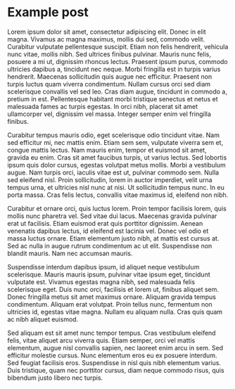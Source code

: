 # Example post

Lorem ipsum dolor sit amet, consectetur adipiscing elit. Donec in elit magna. Vivamus ac magna maximus, mollis dui sed, commodo velit. Curabitur vulputate pellentesque suscipit. Etiam non felis hendrerit, vehicula nunc vitae, mollis nibh. Sed ultrices finibus pulvinar. Mauris nunc felis, posuere a mi ut, dignissim rhoncus lectus. Praesent ipsum purus, commodo ultricies dapibus a, tincidunt nec neque. Morbi fringilla est in turpis varius hendrerit. Maecenas sollicitudin quis augue nec efficitur. Praesent non turpis luctus quam viverra condimentum. Nullam cursus orci sed diam scelerisque convallis vel sed leo. Cras diam augue, tincidunt in commodo a, pretium in est. Pellentesque habitant morbi tristique senectus et netus et malesuada fames ac turpis egestas. In orci nibh, placerat sit amet ullamcorper vel, dignissim vel massa. Integer semper enim vel fringilla finibus.

Curabitur tempus mauris odio, eget scelerisque odio tincidunt vitae. Nam sed efficitur mi, nec mattis enim. Etiam sem sem, vulputate viverra sem et, congue mattis lectus. Nam mauris enim, tempor et euismod sit amet, gravida eu enim. Cras sit amet faucibus turpis, ut varius lectus. Sed lobortis ipsum quis dolor cursus, egestas volutpat metus mollis. Morbi a vestibulum augue. Nam turpis orci, iaculis vitae est ut, pulvinar commodo sem. Nulla sed eleifend nisl. Proin sollicitudin, lorem in auctor imperdiet, velit urna tempus urna, et ultricies nisl nunc at nisi. Ut sollicitudin tempus nunc. In eu porta massa. Cras felis lectus, convallis vitae maximus id, eleifend non nibh.

Curabitur et ornare orci, quis luctus lorem. Proin tempor facilisis lorem, quis mollis nunc pharetra vel. Sed vitae dui lacus. Maecenas gravida pulvinar erat ut facilisis. Etiam euismod erat quis porttitor dignissim. Aenean venenatis dapibus lectus, id eleifend est lacinia vel. Donec vel odio et massa luctus ornare. Etiam elementum justo nibh, at mattis est cursus at. Sed ac nulla in augue rutrum condimentum ac ut elit. Suspendisse non blandit mauris. Nam nec accumsan mauris.

Suspendisse interdum dapibus ipsum, id aliquet neque vestibulum scelerisque. Mauris mauris ipsum, pulvinar vitae ipsum eget, tincidunt vulputate est. Vivamus egestas magna nibh, sed malesuada felis scelerisque eget. Duis nunc orci, facilisis et lorem ut, finibus aliquet sem. Donec fringilla metus sit amet maximus ornare. Aliquam gravida tempus condimentum. Aliquam erat volutpat. Proin tellus nunc, fermentum non ultricies id, egestas vitae magna. Nullam eu aliquam nulla. Cras quis quam ac nibh aliquet euismod.

Sed aliquam est sit amet nunc tempor tempus. Cras vestibulum eleifend felis, vitae aliquet arcu viverra quis. Etiam semper, orci vel mattis elementum, augue nisl convallis sapien, nec laoreet enim arcu in sem. Sed efficitur molestie cursus. Nunc elementum eros eu ex posuere interdum. Sed feugiat facilisis eros. Suspendisse in nisl quis nibh elementum varius. Duis tristique, quam nec porttitor cursus, diam neque commodo risus, quis bibendum justo libero nec turpis.
